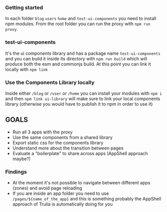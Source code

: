 ### Getting started
In each folder `blog` `users` `home` and `test-ui-components` you need to install npm modules.
From the root folder you can run the proxy with `npm run proxy`.

### test-ui-components
It's the ui components library and has a package name `test-ui-components` and you can build it inside its directory with `npm run build` which will produce both the esm and commonjs build.
At this point you can link it locally with `npm link`

### Use the Components Library locally
Inside either `/blog` or `/user` or `/home` you can install your modules with `npm i` and then `npm link ui-library` will make sure to link your local components library (otherwise you would have to publish it to npm in order to use it)

## GOALS
 - Run all 3 apps with the proxy
 - Use the same components from a shared library
 - Export static css for the components library
 - Understand more about the transition between pages
 - Evaluate a "boilerplate" to share across apps (AppShell approach maybe?)


### Findings
- At the moment it's not possible to navigate between different apps (zones) and avoid page reloading
- If you are inside an app folder you need to use `/pages/${name_of_the_app}` and this is something probably the AppShell approach of Trulia is automatically doing for you
